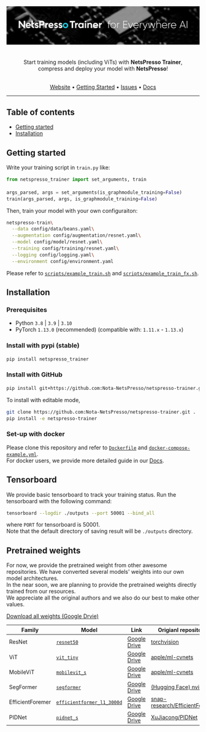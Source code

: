<div align="center">
    <img src="./assets/netspresso_trainer_header_tmp.png" width="800"/>
</div>
</br>

<center style="white-space: pre-line">
Start training models (including ViTs) with <b>NetsPresso Trainer</b>,
compress and deploy your model with <b>NetsPresso</b>!
</center>
</br>

<div align="center">
<p align="center">
  <a href="https://py.netspresso.ai/">Website</a> •
  <a href="#getting-started">Getting Started</a> •
  <a href="https://github.com/Nota-NetsPresso/netspresso-trainer/issues">Issues</a> •
  <a href="https://nota-netspresso.github.io/netspresso-trainer">Docs</a>
</p>
</div>

_____


## Table of contents

<!-- toc -->

- [Getting started](#getting-started)
- [Installation](#installation)

<!-- tocstop -->

## Getting started

Write your training script in `train.py` like:

```python
from netspresso_trainer import set_arguments, train

args_parsed, args = set_arguments(is_graphmodule_training=False)
train(args_parsed, args, is_graphmodule_training=False)
```

Then, train your model with your own configuraiton:

```bash
netspresso-train\
  --data config/data/beans.yaml\
  --augmentation config/augmentation/resnet.yaml\
  --model config/model/resnet.yaml\
  --training config/training/resnet.yaml\
  --logging config/logging.yaml\
  --environment config/environment.yaml
```

Please refer to [`scripts/example_train.sh`](./scripts/example_train.sh) and [`scripts/example_train_fx.sh`](./scripts/example_train_fx.sh).

## Installation

### Prerequisites

- Python `3.8` | `3.9` | `3.10`
- PyTorch `1.13.0` (recommended) (compatible with: `1.11.x` - `1.13.x`)

### Install with pypi (stable)

```bash
pip install netspresso_trainer
```

### Install with GitHub

```bash
pip install git+https://github.com:Nota-NetsPresso/netspresso-trainer.git@stable
```

To install with editable mode,

```bash
git clone https://github.com:Nota-NetsPresso/netspresso-trainer.git .
pip install -e netspresso-trainer
```

### Set-up with docker

Please clone this repository and refer to [`Dockerfile`](./Dockerfile) and [`docker-compose-example.yml`](./docker-compose-example.yml).  
For docker users, we provide more detailed guide in our [Docs](https://nota-netspresso.github.io/netspresso-trainer).

## Tensorboard

We provide basic tensorboard to track your training status. Run the tensorboard with the following command: 

```bash
tensorboard --logdir ./outputs --port 50001 --bind_all
```

where `PORT` for tensorboard is 50001.  
Note that the default directory of saving result will be `./outputs` directory.


## Pretrained weights

For now, we provide the pretrained weight from other awesome repositories. We have converted several models' weights into our own model architectures.  
In the near soon, we are planning to provide the pretrained weights directly trained from our resources.  
We appreciate all the original authors and we also do our best to make other values.

[Download all weights (Google Drvie)](https://drive.google.com/drive/folders/15AoBl22hV8JStBu_CHD5WZd7dHBerKzf?usp=sharing)

| Family           | Model    | Link    | Origianl repository    |
| ------           | -----    | ----    | -------------------    |
| ResNet           | [`resnet50`](./config/model/resnet.yaml) | [Google Drive](https://drive.google.com/file/d/1xFfPcea8VyZ5KlegrIcSMUpRZ-FKOvKF/view?usp=drive_link) | [torchvision](https://download.pytorch.org/models/resnet50-0676ba61.pth) |
| ViT              | [`vit_tiny`](./config/model/vit.yaml) | [Google Drive](https://drive.google.com/file/d/1meGp4epqXcqplHnSkXHIVuvV2LYSaLFU/view?usp=drive_link) | [apple/ml-cvnets](https://docs-assets.developer.apple.com/ml-research/models/cvnets-v2/classification/vit-tiny.pt) |
| MobileViT        | [`mobilevit_s`](./config/model/mobilevit.yaml) | [Google Drive](https://drive.google.com/file/d/1HF6iq1T0QSUqPViJobXx639xlBxkBHWd/view?usp=drive_link) | [apple/ml-cvnets](https://docs-assets.developer.apple.com/ml-research/models/cvnets/classification/mobilevit_s.pt) |
| SegFormer        | [`segformer`](./config/model/segformer.yaml) | [Google Drive](https://drive.google.com/file/d/1QIvgBOwGKXfUS9ysDk3K9AkTAOaiyRXK/view?usp=drive_link) | [(Hugging Face) nvidia](https://huggingface.co/nvidia/mit-b0) |
| EfficientForemer | [`efficientformer_l1_3000d`](./config/model/efficientformer.yaml) | [Google Drive](https://drive.google.com/file/d/1I0SoTFs5AcI3mHpG_kDM2mW1PXDmG8X_/view?usp=drive_link) | [snap-research/EfficientFormer](https://drive.google.com/file/d/11SbX-3cfqTOc247xKYubrAjBiUmr818y/view) |
| PIDNet           | [`pidnet_s`](./config/model/pidnet.yaml) | [Google Drive](https://drive.google.com/file/d/16mGyzAJAgrefs7oXnxhGZaiG7T7Uriuf/view?usp=drive_link) | [XuJiacong/PIDNet](https://drive.google.com/file/d/1hIBp_8maRr60-B3PF0NVtaA6TYBvO4y-/view) |